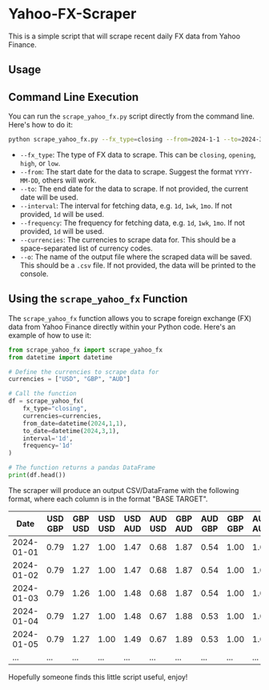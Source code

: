 # Yahoo-FX-Scraper
This is a simple script that will scrape recent daily FX data from Yahoo Finance.

## Usage

## Command Line Execution

You can run the `scrape_yahoo_fx.py` script directly from the command line. Here's how to do it:

```bash
python scrape_yahoo_fx.py --fx_type=closing --from=2024-1-1 --to=2024-3-1 --interval=1d --frequency=1d --currencies USD GBP AUD --o=example_rates.csv
```

- `--fx_type`: The type of FX data to scrape. This can be `closing`, `opening`, `high`, or `low`.
- `--from`: The start date for the data to scrape. Suggest the format `YYYY-MM-DD`, others will work.
- `--to`: The end date for the data to scrape. If not provided, the current date will be used.
- `--interval`: The interval for fetching data, e.g. `1d`, `1wk`, `1mo`. If not provided, `1d` will be used.
- `--frequency`: The frequency for fetching data, e.g. `1d`, `1wk`, `1mo`. If not provided, `1d` will be used.
- `--currencies`: The currencies to scrape data for. This should be a space-separated list of currency codes.
- `--o`: The name of the output file where the scraped data will be saved. This should be a `.csv` file. If not provided, the data will be printed to the console.

## Using the `scrape_yahoo_fx` Function

The `scrape_yahoo_fx` function allows you to scrape foreign exchange (FX) data from Yahoo Finance directly within your Python code. Here's an example of how to use it:

```python
from scrape_yahoo_fx import scrape_yahoo_fx
from datetime import datetime

# Define the currencies to scrape data for
currencies = ["USD", "GBP", "AUD"]

# Call the function
df = scrape_yahoo_fx(
    fx_type="closing", 
    currencies=currencies,
    from_date=datetime(2024,1,1),
    to_date=datetime(2024,3,1),
    interval='1d',
    frequency='1d'
)

# The function returns a pandas DataFrame
print(df.head())
```
The scraper will produce an output CSV/DataFrame with the following format, where each column is in the format "BASE TARGET".

| Date       | USD GBP | GBP USD | USD USD | USD AUD | AUD USD | GBP AUD | AUD GBP | GBP GBP | AUD AUD |
|------------|---------|---------|---------|---------|---------|---------|---------|---------|---------|
| 2024-01-01 | 0.79    | 1.27    | 1.00    | 1.47    | 0.68    | 1.87    | 0.54    | 1.00    | 1.00    |
| 2024-01-02 | 0.79    | 1.27    | 1.00    | 1.47    | 0.68    | 1.87    | 0.54    | 1.00    | 1.00    |
| 2024-01-03 | 0.79    | 1.26    | 1.00    | 1.48    | 0.68    | 1.87    | 0.54    | 1.00    | 1.00    |
| 2024-01-04 | 0.79    | 1.27    | 1.00    | 1.48    | 0.67    | 1.88    | 0.53    | 1.00    | 1.00    |
| 2024-01-05 | 0.79    | 1.27    | 1.00    | 1.49    | 0.67    | 1.89    | 0.53    | 1.00    | 1.00    |
| ...        | ...     | ...     | ...     | ...     | ...     | ...     | ...     | ...     | ...     |


Hopefully someone finds this little script useful, enjoy!